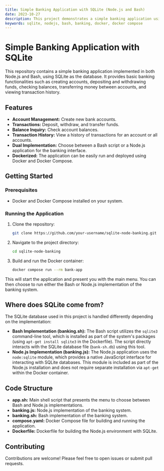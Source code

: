 ```yaml
---
title: Simple Banking Application with SQLite (Node.js and Bash)
date: 2023-10-27
description: This project demonstrates a simple banking application using SQLite as the database, implemented in both Node.js and Bash.
keywords: sqlite, nodejs, bash, banking, docker, docker compose
---
```


# Simple Banking Application with SQLite

This repository contains a simple banking application implemented in both Node.js and Bash, using SQLite as the database. It provides basic banking functionalities such as creating accounts, depositing and withdrawing funds, checking balances, transferring money between accounts, and viewing transaction history.

## Features

- **Account Management:** Create new bank accounts.
- **Transactions:** Deposit, withdraw, and transfer funds.
- **Balance Inquiry:** Check account balances.
- **Transaction History:** View a history of transactions for an account or all accounts.
- **Dual Implementation:** Choose between a Bash script or a Node.js application for the banking interface.
- **Dockerized:** The application can be easily run and deployed using Docker and Docker Compose.

## Getting Started

### Prerequisites

- Docker and Docker Compose installed on your system.

### Running the Application

1. Clone the repository:

   ```bash
   git clone https://github.com/your-username/sqlite-node-banking.git 
   ```

2. Navigate to the project directory:

   ```bash
   cd sqlite-node-banking
   ```

3. Build and run the Docker container:

   ```bash
   docker compose run --rm bank-app
   ```

This will start the application and present you with the main menu. You can then choose to run either the Bash or Node.js implementation of the banking system.


## Where does SQLite come from?

The SQLite database used in this project is handled differently depending on the implementation:

- **Bash Implementation (banking.sh):** The Bash script utilizes the `sqlite3` command-line tool, which is installed as part of the system's packages (using `apt-get install sqlite3` in the Dockerfile).  The script directly interacts with the SQLite database file (`bank-sh.db`) using this tool.
- **Node.js Implementation (banking.js):** The Node.js application uses the `node:sqlite` module, which provides a native JavaScript interface for interacting with SQLite databases. This module is included as part of the Node.js installation and does not require separate installation via `apt-get` within the Docker container.

## Code Structure

- **app.sh:** Main shell script that presents the menu to choose between Bash and Node.js implementations.
- **banking.js:** Node.js implementation of the banking system.
- **banking.sh:** Bash implementation of the banking system.
- **compose.yaml:** Docker Compose file for building and running the application.
- **Dockerfile:** Dockerfile for building the Node.js environment with SQLite.

## Contributing

Contributions are welcome! Please feel free to open issues or submit pull requests.